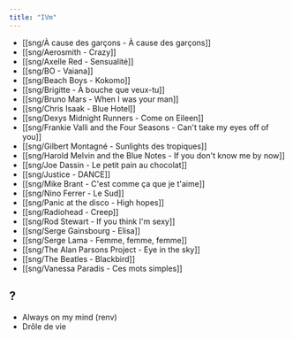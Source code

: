 ```yaml
---
title: "IVm"
---
```


- [[sng/À cause des garçons - À cause des garçons]]
- [[sng/Aerosmith - Crazy]]
- [[sng/Axelle Red - Sensualité]]
- [[sng/BO - Vaiana]]
- [[sng/Beach Boys - Kokomo]]
- [[sng/Brigitte - À bouche que veux-tu]]
- [[sng/Bruno Mars - When I was your man]]
- [[sng/Chris Isaak - Blue Hotel]]
- [[sng/Dexys Midnight Runners - Come on Eileen]]
- [[sng/Frankie Valli and the Four Seasons - Can't take my eyes off of you]]
- [[sng/Gilbert Montagné - Sunlights des tropiques]]
- [[sng/Harold Melvin and the Blue Notes - If you don't know me by now]]
- [[sng/Joe Dassin - Le petit pain au chocolat]]
- [[sng/Justice - DANCE]]
- [[sng/Mike Brant - C'est comme ça que je t'aime]]
- [[sng/Nino Ferrer - Le Sud]]
- [[sng/Panic at the disco - High hopes]]
- [[sng/Radiohead - Creep]]
- [[sng/Rod Stewart - If you think I'm sexy]]
- [[sng/Serge Gainsbourg - Elisa]]
- [[sng/Serge Lama - Femme, femme, femme]]
- [[sng/The Alan Parsons Project - Eye in the sky]]
- [[sng/The Beatles - Blackbird]]
- [[sng/Vanessa Paradis - Ces mots simples]]

## ?

- Always on my mind (renv)
- Drôle de vie
